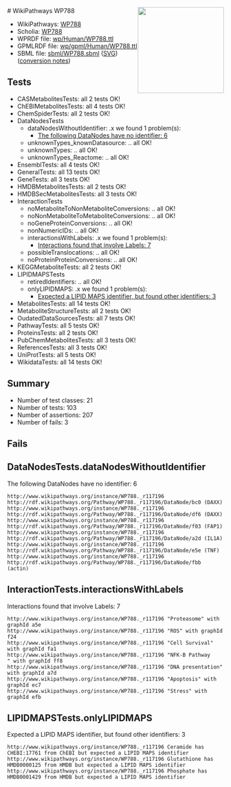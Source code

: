 <img style="float: right; width: 200px" src="../logo.png" />
# WikiPathways WP788

* WikiPathways: [WP788](https://identifiers.org/wikipathways:WP788)
* Scholia: [WP788](https://scholia.toolforge.org/wikipathways/WP788)
* WPRDF file: [wp/Human/WP788.ttl](../wp/Human/WP788.ttl)
* GPMLRDF file: [wp/gpml/Human/WP788.ttl](../wp/gpml/Human/WP788.ttl)
* SBML file: [sbml/WP788.sbml](../sbml/WP788.sbml) ([SVG](../sbml/WP788.svg)) ([conversion notes](../sbml/WP788.txt))

## Tests
* CASMetabolitesTests: all 2 tests OK!
* ChEBIMetabolitesTests: all 4 tests OK!
* ChemSpiderTests: all 2 tests OK!
* DataNodesTests
    * dataNodesWithoutIdentifier: .x we found 1 problem(s):
        * [The following DataNodes have no identifier: 6](#d2d32fa5)
    * unknownTypes_knownDatasource: .. all OK!
    * unknownTypes: .. all OK!
    * unknownTypes_Reactome: .. all OK!
* EnsemblTests: all 4 tests OK!
* GeneralTests: all 13 tests OK!
* GeneTests: all 3 tests OK!
* HMDBMetabolitesTests: all 2 tests OK!
* HMDBSecMetabolitesTests: all 3 tests OK!
* InteractionTests
    * noMetaboliteToNonMetaboliteConversions: .. all OK!
    * noNonMetaboliteToMetaboliteConversions: .. all OK!
    * noGeneProteinConversions: .. all OK!
    * nonNumericIDs: .. all OK!
    * interactionsWithLabels: .x we found 1 problem(s):
        * [Interactions found that involve Labels: 7](#630d267e)
    * possibleTranslocations: .. all OK!
    * noProteinProteinConversions: .. all OK!
* KEGGMetaboliteTests: all 2 tests OK!
* LIPIDMAPSTests
    * retiredIdentifiers: .. all OK!
    * onlyLIPIDMAPS: .x we found 1 problem(s):
        * [Expected a LIPID MAPS identifier, but found other identifiers: 3](#48cc60ba)
* MetabolitesTests: all 14 tests OK!
* MetaboliteStructureTests: all 2 tests OK!
* OudatedDataSourcesTests: all 7 tests OK!
* PathwayTests: all 5 tests OK!
* ProteinsTests: all 2 tests OK!
* PubChemMetabolitesTests: all 3 tests OK!
* ReferencesTests: all 3 tests OK!
* UniProtTests: all 5 tests OK!
* WikidataTests: all 14 tests OK!


## Summary

* Number of test classes: 21
* Number of tests: 103
* Number of assertions: 207
* Number of fails: 3

## Fails

<a name="d2d32fa5" />

## DataNodesTests.dataNodesWithoutIdentifier

The following DataNodes have no identifier: 6
```
http://www.wikipathways.org/instance/WP788._r117196 http://rdf.wikipathways.org/Pathway/WP788._r117196/DataNode/bc0 (DAXX)
http://www.wikipathways.org/instance/WP788._r117196 http://rdf.wikipathways.org/Pathway/WP788._r117196/DataNode/df6 (DAXX)
http://www.wikipathways.org/instance/WP788._r117196 http://rdf.wikipathways.org/Pathway/WP788._r117196/DataNode/f03 (FAP1)
http://www.wikipathways.org/instance/WP788._r117196 http://rdf.wikipathways.org/Pathway/WP788._r117196/DataNode/a2d (IL1A)
http://www.wikipathways.org/instance/WP788._r117196 http://rdf.wikipathways.org/Pathway/WP788._r117196/DataNode/e5e (TNF)
http://www.wikipathways.org/instance/WP788._r117196 http://rdf.wikipathways.org/Pathway/WP788._r117196/DataNode/fbb (actin)
```

<a name="630d267e" />

## InteractionTests.interactionsWithLabels

Interactions found that involve Labels: 7
```
http://www.wikipathways.org/instance/WP788._r117196 "Proteasome" with graphId a5e
http://www.wikipathways.org/instance/WP788._r117196 "ROS" with graphId f24
http://www.wikipathways.org/instance/WP788._r117196 "Cell Survival" with graphId fa1
http://www.wikipathways.org/instance/WP788._r117196 "NFK-B Pathway
" with graphId ff8
http://www.wikipathways.org/instance/WP788._r117196 "DNA presentation" with graphId a7d
http://www.wikipathways.org/instance/WP788._r117196 "Apoptosis" with graphId ec7
http://www.wikipathways.org/instance/WP788._r117196 "Stress" with graphId efb
```

<a name="48cc60ba" />

## LIPIDMAPSTests.onlyLIPIDMAPS

Expected a LIPID MAPS identifier, but found other identifiers: 3
```
http://www.wikipathways.org/instance/WP788._r117196 Ceramide has CHEBI:17761 from ChEBI but expected a LIPID MAPS identifier
http://www.wikipathways.org/instance/WP788._r117196 Glutathione has HMDB0000125 from HMDB but expected a LIPID MAPS identifier
http://www.wikipathways.org/instance/WP788._r117196 Phosphate has HMDB0001429 from HMDB but expected a LIPID MAPS identifier
```

